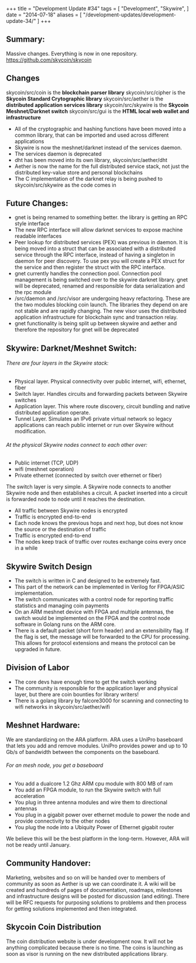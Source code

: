 +++
title = "Development Update #34"
tags = [
    "Development",
    "Skywire",
]
date = "2014-07-18"
aliases = [
	"/development-updates/development-update-34/"
]
+++

## Summary:

Massive changes. Everything is now in one repository. https://github.com/skycoin/skycoin

## Changes

skycoin/src/coin is the **blockchain parser library**
skycoin/src/cipher is the **Skycoin Standard Crytographic library**
skycoin/src/aether is the **distributed application services library**
skycoin/src/skywire is the **Skycoin Meshnet/Darknet switch**
skycoin/src/gui is the **HTML local web wallet and infrastructure**

- All of the cryptographic and hashing functions have been moved into a common library, that can be imported and used across different applications
- Skywire is now the meshnet/darknet instead of the services daemon.
- The services daemon is deprecated
- dht has been moved into its own library, skycoin/src/aether/dht
- Aether is now the name for the full distributed service stack, not just the distributed key-value store and personal blockchains
- The C implementation of the darknet relay is being pushed to skycoin/src/skywire as the code comes in

## Future Changes:

- gnet is being renamed to something better. the library is getting an RPC style interface
- The new RPC interface will allow darknet services to expose machine readable interfaces
- Peer lookup for distributed services (PEX) was previous in daemon. It is being moved into a struct that can be associated with a distributed service through the RPC interface, instead of having a singleton in daemon for peer discovery. To use pex you will create a PEX struct for the service and then register the struct with the RPC interface.
- gnet currently handles the connection pool. Connection pool management is being switched over to the skywire darknet library. gnet will be deprecated, renamed and responsible for data serialization and the rpc module
- /src/daemon and /src/visor are undergoing heavy refactoring. These are the two modules blocking coin launch. The libraries they depend on are not stable and are rapidly changing. The new visor uses the distributed application infrastructure for blockchain sync and transaction relay.
- gnet functionality is being split up between skywire and aether and therefore the repository for gnet will be deprecated

## Skywire: Darknet/Meshnet Switch:

###### There are four layers in the Skywire stack:
- Physical layer. Physical connectivity over public internet, wifi, ethernet, fiber
- Switch layer. Handles circuits and forwarding packets between Skywire switches
- Application layer. This where route discovery, circuit bundling and native distributed application operate.
- Tunnel Layer. Simulates an IPv6 private virtual network so legacy applications can reach public internet or run over Skywire without modification.

###### At the physical Skywire nodes connect to each other over:
- Public internet (TCP, UDP)
- wifi (meshnet operation)
- Private ethernet (connected by switch over ethernet or fiber)

The switch layer is very simple. A Skywire node connects to another Skywire node and then establishes a circuit. A packet inserted into a circuit is forwarded node to node until it reaches the destination.

- All traffic between Skywire nodes is encrypted
- Traffic is encrypted end-to-end
- Each node knows the previous hops and next hop, but does not know the source or the destination of traffic
- Traffic is encrypted end-to-end
- The nodes keep track of traffic over routes exchange coins every once in a while

## Skywire Switch Design
- The switch is written in C and designed to be extremely fast.
- This part of the network can be implemented in Verilog for FPGA/ASIC implementation.
- The switch communicates with a control node for reporting traffic statistics and managing coin payments
- On an ARM meshnet device with FPGA and multiple antennas, the switch would be implemented on the FPGA and the control node software in Golang runs on the ARM core.
- There is a default packet (short form header) and an extensibility flag. If the flag is set, the message will be forwarded to the CPU for processing. This allows for protocol extensions and means the protocol can be upgraded in future.

## Division of Labor
- The core devs have enough time to get the switch working
- The community is responsible for the application layer and physical layer, but there are coin bounties for library writers!
- There is a golang library by falcore3000 for scanning and connecting to wifi networks in skycoin/src/aether/wifi

## Meshnet Hardware:

We are standardizing on the ARA platform. ARA uses a UniPro baseboard that lets you add and remove modules.  UniPro provides power and up to 10 Gb/s of bandwidth between the components on the baseboard.

###### For an mesh node, you get a baseboard
- You add a dualcore 1.2 Ghz ARM cpu module with 800 MB of ram
- You add an FPGA module, to run the Skywire switch with full acceleration
- You plug in three antenna modules and wire them to directional antennas
- You plug in a gigabit power over ethernet module to power the node and provide connectivity to the other nodes
- You plug the node into a Ubiquity Power of Ethernet gigabit router

We believe this will be the best platform in the long-term. However, ARA will not be ready until January.

## Community Handover:

Marketing, websites and so on will be handed over to members of community as soon as Aether is up we can coordinate it. A wiki will be created and hundreds of pages of documentation, roadmaps, milestones and infrastructure designs will be posted for discussion (and editing). There will be RFC requests for purposing solutions to problems and then process for getting solutions implemented and then integrated.

## Skycoin Coin Distribution

The coin distribution website is under development now. It will not be anything complicated because there is no time. The coins is launching as soon as visor is running on the new distributed applications library.

